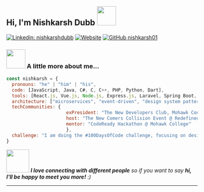 <h2> Hi, I'm Nishkarsh Dubb <img src="https://media.giphy.com/media/mGcNjsfWAjY5AEZNw6/giphy.gif" width="50"></h2>
</em></p>

[![Linkedin: nishkarshdubb](https://img.shields.io/badge/-nishkarshdubb-blue?style=flat-square&logo=Linkedin&logoColor=white&link=https://www.linkedin.com/in/nishkarsh-dubb/)](https://www.linkedin.com/in/nishkarsh-dubb/)
[![Website](https://img.shields.io/website?url=https%3A%2F%2Fwww.nishkarshdubb.com)](https://www.nishkarshdubb.com)
[![GitHub nishkarsh01](https://img.shields.io/github/followers/nishkarsh01?label=follow&style=social)](https://github.com/Nishkarsh01/Nishkarsh01/)

### <img src="https://media.giphy.com/media/VgCDAzcKvsR6OM0uWg/giphy.gif" width="50"> A little more about me...  

```javascript
const nishkarsh = {
  pronouns: "he" | "him" | "his",
  code: [JavaScript, Java, C#, C, C++, PHP, Python, Dart],
  tools: [React.js, Vue.js, Node.js, Express.js, Laravel, Spring Boot, .NET, Django, TensorFlow, YOLOv8, Jest, Docker],
  architecture: ["microservices", "event-driven", "design system pattern"],
  techCommunities: {
                      exPresident: "The New Developers Club, Mohawk CodeReady Club",
                      host: "The New Comers Collision Event @ Redefined NPO",
                      mentor: "CodeReady Hackathon @ Mohawk College"
                      },
  challenge: "I am doing the #100DaysOfCode challenge, focusing on design patterns with Java and Spring Boot."
}
```

<img src="https://media.giphy.com/media/LnQjpWaON8nhr21vNW/giphy.gif" width="60"> <em><b>I love connecting with different people</b> so if you want to say <b>hi, I'll be happy to meet you more!</b> :)</em>

---
